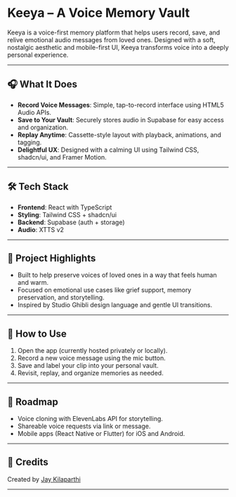 # Keeya – A Voice Memory Vault

Keeya is a voice-first memory platform that helps users record, save, and relive emotional audio messages from loved ones. Designed with a soft, nostalgic aesthetic and mobile-first UI, Keeya transforms voice into a deeply personal experience.

---

## 🎧 What It Does

- **Record Voice Messages**: Simple, tap-to-record interface using HTML5 Audio APIs.
- **Save to Your Vault**: Securely stores audio in Supabase for easy access and organization.
- **Replay Anytime**: Cassette-style layout with playback, animations, and tagging.
- **Delightful UX**: Designed with a calming UI using Tailwind CSS, shadcn/ui, and Framer Motion.

---

## 🛠 Tech Stack

- **Frontend**: React with TypeScript
- **Styling**: Tailwind CSS + shadcn/ui
- **Backend**: Supabase (auth + storage)
- **Audio**: XTTS v2

---

## 🌱 Project Highlights

- Built to help preserve voices of loved ones in a way that feels human and warm.
- Focused on emotional use cases like grief support, memory preservation, and storytelling.
- Inspired by Studio Ghibli design language and gentle UI transitions.

---

## 🚀 How to Use

1. Open the app (currently hosted privately or locally).
2. Record a new voice message using the mic button.
3. Save and label your clip into your personal vault.
4. Revisit, replay, and organize memories as needed.

---

## 📌 Roadmap

- Voice cloning with ElevenLabs API for storytelling.
- Shareable voice requests via link or message.
- Mobile apps (React Native or Flutter) for iOS and Android.

---

## 🤝 Credits

Created by [Jay Kilaparthi](https://www.linkedin.com/in/jayvk)  

---
